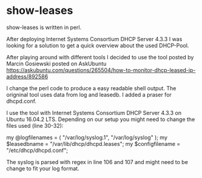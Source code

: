 # show-leases
show-leases is written in perl.

After deploying Internet Systems Consortium DHCP Server 4.3.3 I was looking for a solution to get a quick overview about the used DHCP-Pool.

After playing around with different tools I decided to use the tool posted by Marcin Gosiewski posted on AskUbuntu https://askubuntu.com/questions/265504/how-to-monitor-dhcp-leased-ip-address/892586 

I change the perl code to produce a easy readable shell output.
The origninal tool uses data from log and leasedb.
I added a praser for dhcpd.conf.

I use the tool with Internet Systems Consortium DHCP Server 4.3.3 on Ubuntu 16.04.2 LTS.
Depending on our setup you might need to change the files used (line 30-32):

my @logfilenames = ( "/var/log/syslog.1", "/var/log/syslog" );
my $leasedbname = "/var/lib/dhcp/dhcpd.leases";
my $configfilename = "/etc/dhcp/dhcpd.conf";

The syslog is parsed with regex in line 106 and 107 and might need to be change to fit your log format.
